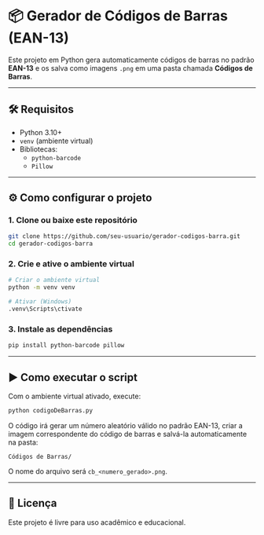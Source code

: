 # 📦 Gerador de Códigos de Barras (EAN-13)

Este projeto em Python gera automaticamente códigos de barras no padrão **EAN-13** e os salva como imagens `.png` em uma pasta chamada **Códigos de Barras**.

---

## 🛠️ Requisitos

- Python 3.10+
- `venv` (ambiente virtual)
- Bibliotecas:
  - `python-barcode`
  - `Pillow`

---

## ⚙️ Como configurar o projeto

### 1. Clone ou baixe este repositório

```bash
git clone https://github.com/seu-usuario/gerador-codigos-barra.git
cd gerador-codigos-barra
```

### 2. Crie e ative o ambiente virtual

```bash
# Criar o ambiente virtual
python -m venv venv

# Ativar (Windows)
.venv\Scripts\ctivate
```

### 3. Instale as dependências

```bash
pip install python-barcode pillow
```

---

## ▶️ Como executar o script

Com o ambiente virtual ativado, execute:

```bash
python codigoDeBarras.py
```

O código irá gerar um número aleatório válido no padrão EAN-13, criar a imagem correspondente do código de barras e salvá-la automaticamente na pasta:

```
Códigos de Barras/
```

O nome do arquivo será `cb_<numero_gerado>.png`.

---

## 📄 Licença

Este projeto é livre para uso acadêmico e educacional.
